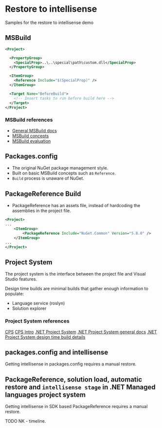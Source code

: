 # Restore to intellisense

Samples for the restore to intellisense demo

## MSBuild

```xml
<Project>

  <PropertyGroup>
    <SpecialProp>..\..\special\path\custom.dll</SpecialProp>
  </PropertyGroup>

  <ItemGroup>
    <Reference Include="$(SpecialProp)" />
  </ItemGroup>

  <Target Name="BeforeBuild">
    <!-- Insert tasks to run before build here -->
  </Target>
</Project>
```

### MSBuild references

* [General MSBuild docs](https://docs.microsoft.com/en-us/visualstudio/msbuild/msbuild?view=vs-2019)
* [MSBuild concepts](https://docs.microsoft.com/en-us/visualstudio/msbuild/msbuild-concepts?view=vs-2019)
* [MSBuild evaluation](https://docs.microsoft.com/en-us/visualstudio/msbuild/build-process-overview?view=vs-2019#evaluation-phase)

## Packages.config

* The original NuGet package management style.
* Built on basic MSBuild concepts such as `Reference`.
* `Build` process is unaware of NuGet.

## PackageReference Build

* PackageReference has an assets file, instead of hardcoding the assemblies in the project file.

```xml
<Project>
...
    <ItemGroup>
        <PackageReference Include="NuGet.Common" Version="5.8.0" />
    </ItemGroup>
...
</Project>
```

## Project System

The project system is the interface between the project file and Visual Studio features.

Design time builds are minimal builds that gather enough information to populate:

* Language service (roslyn)
* Solution explorer

### Project System references

[CPS](https://github.com/microsoft/VSProjectSystem/)
[CPS Intro](https://github.com/microsoft/VSProjectSystem/blob/master/doc/overview/intro.md)
[.NET Project System](https://github.com/dotnet/project-system)
[.NET Project System general docs](https://github.com/dotnet/project-system/tree/master/docs)
[.NET Project System design time build details](https://github.com/dotnet/project-system/blob/master/docs/design-time-builds.md)

## packages.config and intellisense

Getting intellisense in packages.config requires a manual restore.

## PackageReference, solution load, automatic restore and `intellisense stage` in .NET Managed languages project system

Getting intellisense in SDK based PackageReference requires a manual restore.

TODO NK - timeline.